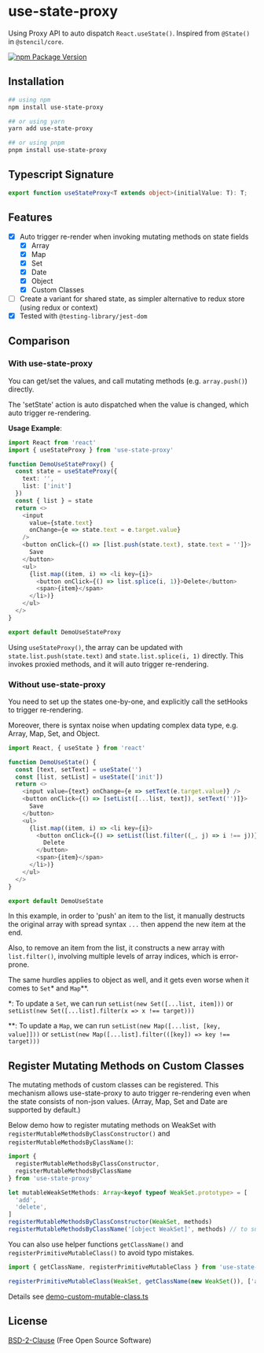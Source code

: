 # use-state-proxy

Using Proxy API to auto dispatch `React.useState()`.
Inspired from `@State()` in `@stencil/core`.

[![npm Package Version](https://img.shields.io/npm/v/use-state-proxy?maxAge=3600)](https://www.npmjs.com/package/use-state-proxy)

## Installation

```bash
## using npm
npm install use-state-proxy

## or using yarn
yarn add use-state-proxy

## or using pnpm
pnpm install use-state-proxy
```

## Typescript Signature
```typescript
export function useStateProxy<T extends object>(initialValue: T): T;
```

## Features
- [x] Auto trigger re-render when invoking mutating methods on state fields
  - [x] Array
  - [x] Map
  - [x] Set
  - [x] Date
  - [x] Object
  - [X] Custom Classes
- [ ] Create a variant for shared state, as simpler alternative to redux store (using redux or context)
- [x] Tested with `@testing-library/jest-dom`

## Comparison

### With use-state-proxy
You can get/set the values, and call mutating methods (e.g. `array.push()`) directly.

The 'setState' action is auto dispatched when the value is changed, which auto trigger re-rendering.

**Usage Example**:
```typescript jsx
import React from 'react'
import { useStateProxy } from 'use-state-proxy'

function DemoUseStateProxy() {
  const state = useStateProxy({
    text: '',
    list: ['init']
  })
  const { list } = state
  return <>
    <input
      value={state.text}
      onChange={e => state.text = e.target.value}
    />
    <button onClick={() => [list.push(state.text), state.text = '']}>
      Save
    </button>
    <ul>
      {list.map((item, i) => <li key={i}>
        <button onClick={() => list.splice(i, 1)}>Delete</button>
        <span>{item}</span>
      </li>)}
    </ul>
  </>
}

export default DemoUseStateProxy
```

Using `useStateProxy()`, the array can be updated with `state.list.push(state.text)` and `state.list.splice(i, 1)` directly.
This invokes proxied methods, and it will auto trigger re-rendering.

### Without use-state-proxy
You need to set up the states one-by-one, and explicitly call the setHooks to trigger re-rendering.

Moreover, there is syntax noise when updating complex data type, e.g. Array, Map, Set, and Object.

```typescript jsx
import React, { useState } from 'react'

function DemoUseState() {
  const [text, setText] = useState('')
  const [list, setList] = useState(['init'])
  return <>
    <input value={text} onChange={e => setText(e.target.value)} />
    <button onClick={() => [setList([...list, text]), setText('')]}>
      Save
    </button>
    <ul>
      {list.map((item, i) => <li key={i}>
        <button onClick={() => setList(list.filter((_, j) => i !== j))}>
          Delete
        </button>
        <span>{item}</span>
      </li>)}
    </ul>
  </>
}

export default DemoUseState
```

In this example, in order to 'push' an item to the list, it manually destructs the original array with spread syntax `...` then append the new item at the end.

Also, to remove an item from the list, it constructs a new array with `list.filter()`, involving multiple levels of array indices, which is error-prone.

The same hurdles applies to object as well, and it gets even worse when it comes to `Set`* and `Map`**.

*: To update a `Set`, we can run `setList(new Set([...list, item]))` or `setList(new Set([...list].filter(x => x !== target)))`

**: To update a `Map`, we can run `setList(new Map([...list, [key, value]]))` or `setList(new Map([...list].filter(([key]) => key !== target)))`

## Register Mutating Methods on Custom Classes

The mutating methods of custom classes can be registered.
This mechanism allows use-state-proxy to auto trigger re-rendering even when the state consists of non-json values.
(Array, Map, Set and Date are supported by default.)

Below demo how to register mutating methods on WeakSet with `registerMutableMethodsByClassConstructor()` and `registerMutableMethodsByClassName()`:
```typescript
import {
  registerMutableMethodsByClassConstructor,
  registerMutableMethodsByClassName
} from 'use-state-proxy'

let mutableWeakSetMethods: Array<keyof typeof WeakSet.prototype> = [
  'add',
  'delete',
]
registerMutableMethodsByClassConstructor(WeakSet, methods)
registerMutableMethodsByClassName('[object WeakSet]', methods) // to support cross-frame objects
```

You can also use helper functions `getClassName()` and `registerPrimitiveMutableClass()` to avoid typo mistakes.
```typescript
import { getClassName, registerPrimitiveMutableClass } from 'use-state-proxy'

registerPrimitiveMutableClass(WeakSet, getClassName(new WeakSet()), ['add', 'delete'])
```

Details see [demo-custom-mutable-class.ts](./src/demo-custom-mutable-class.ts)

## License
[BSD-2-Clause](./LICENSE) (Free Open Source Software)

